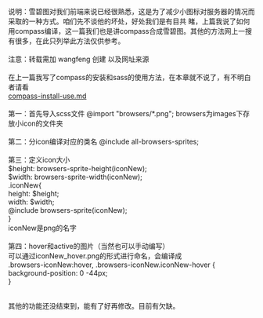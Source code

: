 说明：雪碧图对我们前端来说已经很熟悉，这是为了减少小图标对服务器的情况而采取的一种方式。咱们先不谈他的坏处，好处我们是有目共
睹，上篇我说了如何用compass编译，这一篇我们也是讲compass合成雪碧图。其他的方法网上一搜有很多，在此只列举此方法仅供参考。<br/>
<br/>
注意：转载需加 wangfeng 创建 以及网址来源<br/>
<br/>
在上一篇我写了compass的安装和sass的使用方法，在本章就不说了，有不明白者请看<br/>
<a href="https://github.com/islittle/Web-Developer/blob/master/css-notes/sass/compass-install-use.md">compass-install-use.md
</a><br/>
<br/>
第一：首先导入scss文件 @import "browsers/*.png"; browsers为images下存放小icon的文件夹<br/>
<br/>
第二：分icon编译对应的类名 @include  all-browsers-sprites; <br/>
<br/>
第三：定义icon大小<br/>
$height: browsers-sprite-height(iconNew);  <br/>
$width: browsers-sprite-width(iconNew); <br/> 
.iconNew{<br/>
    height: $height; <br/> 
    width: $width;  <br/>
    @include browsers-sprite(iconNew);  <br/>
}<br/>
iconNew是png的名字<br/>
<br/>
第四：hover和active的图片（当然也可以手动编写）<br/>
可以通过iconNew_hover.png的形式进行命名，会编译成<br/>
.browsers-iconNew:hover, .browsers-iconNew.iconNew-hover {<br/>
  background-position: 0 -44px;<br/>
}<br/>
<br/>

其他的功能还没结束到，能有了好再修改。目前有欠缺。
